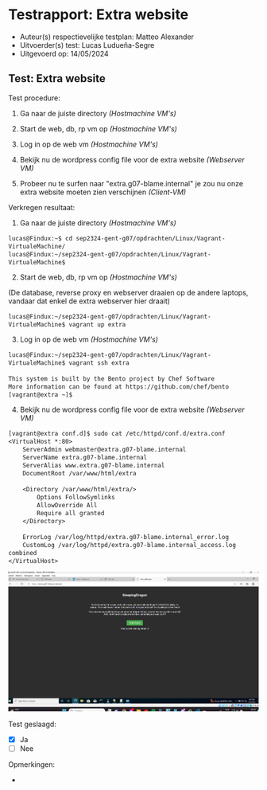 # Testrapport: Extra website

- Auteur(s) respectievelijke testplan: Matteo Alexander
- Uitvoerder(s) test: Lucas Ludueña-Segre
- Uitgevoerd op: 14/05/2024

## Test: Extra website

Test procedure:

1. Ga naar de juiste directory *(Hostmachine VM's)*

2. Start de web, db, rp vm op *(Hostmachine VM's)*

3. Log in op de web vm *(Hostmachine VM's)*

4. Bekijk nu de wordpress config file voor de extra website *(Webserver VM)*

5. Probeer nu te surfen naar "extra.g07-blame.internal" je zou nu onze extra website moeten zien verschijnen *(Client-VM)*

Verkregen resultaat:

1. Ga naar de juiste directory *(Hostmachine VM's)*

```
lucas@Findux:~$ cd sep2324-gent-g07/opdrachten/Linux/Vagrant-VirtualeMachine/
lucas@Findux:~/sep2324-gent-g07/opdrachten/Linux/Vagrant-VirtualeMachine$
```

2. Start de web, db, rp vm op *(Hostmachine VM's)*

(De database, reverse proxy en webserver draaien op de andere laptops, vandaar dat enkel de extra webserver hier draait)

```
lucas@Findux:~/sep2324-gent-g07/opdrachten/Linux/Vagrant-VirtualeMachine$ vagrant up extra
```

3. Log in op de web vm *(Hostmachine VM's)*

```
lucas@Findux:~/sep2324-gent-g07/opdrachten/Linux/Vagrant-VirtualeMachine$ vagrant ssh extra

This system is built by the Bento project by Chef Software
More information can be found at https://github.com/chef/bento
[vagrant@extra ~]$ 
```

4. Bekijk nu de wordpress config file voor de extra website *(Webserver VM)*

```
[vagrant@extra conf.d]$ sudo cat /etc/httpd/conf.d/extra.conf
<VirtualHost *:80>
    ServerAdmin webmaster@extra.g07-blame.internal
    ServerName extra.g07-blame.internal
    ServerAlias www.extra.g07-blame.internal
    DocumentRoot /var/www/html/extra

    <Directory /var/www/html/extra/>
        Options FollowSymlinks
        AllowOverride All
        Require all granted
    </Directory>

    ErrorLog /var/log/httpd/extra.g07-blame.internal_error.log
    CustomLog /var/log/httpd/extra.g07-blame.internal_access.log combined
</VirtualHost>
```

![alt text](img/extrasite.png)

Test geslaagd:

- [x] Ja
- [ ] Nee

Opmerkingen:

- 